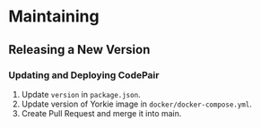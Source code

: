 # Maintaining

## Releasing a New Version

### Updating and Deploying CodePair

1. Update `version` in `package.json`.
2. Update version of Yorkie image in `docker/docker-compose.yml`.
3. Create Pull Request and merge it into main.
